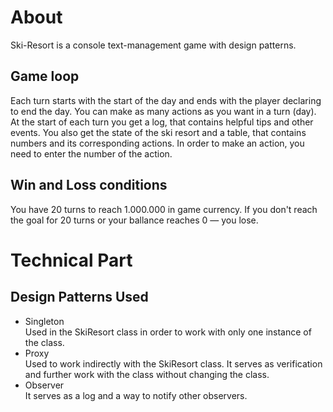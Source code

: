 # About
Ski-Resort is a console text-management game with design patterns.

## Game loop
Each turn starts with the start of the day and ends with the player declaring to end the day.
You can make as many actions as you want in a turn (day). At the start of each turn you get a log, that contains helpful tips and other events. You also get the state of the ski resort and a table, that contains numbers and its corresponding actions. In order to make an action, you need to enter the number of the action. 
## Win and Loss conditions
You have 20 turns to reach 1.000.000 in game currency. If you don't reach the goal for 20 turns or your ballance reaches 0 — you lose.
# Technical Part
## Design Patterns Used
* Singleton<br />
Used in the SkiResort class in order to work with only one instance of the class. <br />
* Proxy<br />
Used to work indirectly with the SkiResort class. It serves as verification and further work with the class without changing the class.<br />
* Observer<br />
It serves as a log and a way to notify other observers.<br />
